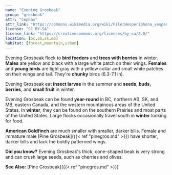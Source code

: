 ```yaml
---
name: "Evening Grosbeak"
group: "grosbeak"
attr: "Cephas"
attr_link: "https://commons.wikimedia.org/wiki/File:Hesperiphona_vespertina_CT3.jpg"
license: "CC BY-SA"
license_link: "https://creativecommons.org/licenses/by-sa/3.0/"
location: [bc,ab,sk,mb]
habitat: [forest,mountain,urban]
---
```

Evening Grosbeak flock to **bird feeders** and **trees with berries** in winter. **Males** are yellow and black with a large white patch on their wings. **Females** and **young birds** are light gray with a yellow collar and small white patches on their wings and tail. They're **chunky** birds (6.3-7.1 in).

Evening Grosbeak eat **insect larvae** in the summer and **seeds**, **buds**, **berries**, and **small frui**t in winter.

Evening Grosbeak can be found **year-round** in BC, northern AB, SK, and MB, eastern Canada, and the western mountainous areas of the United States. In **winter**, they can be found on the southern Prairies and most parts of the United States. Large flocks occasionally travel south in **winter** looking for food.

**American Goldfinch** are much smaller with smaller, darker bills. Female and immature male [Pine Grosbeak]({{< ref "pinegros.md" >}}) have shorter, darker bills and lack the boldly patterned wings.

**Did you know?** Evening Grosbeak's thick, cone-shaped beak is very strong and can crush large seeds, such as cherries and olives.

<!-- generated, do not edit -->
**See Also:**
[Pine Grosbeak]({{< ref "pinegros.md" >}})
